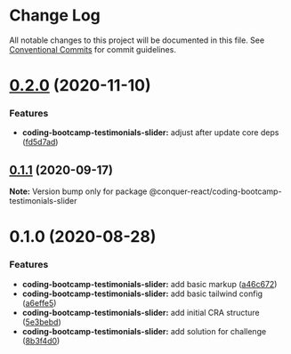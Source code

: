 # Change Log

All notable changes to this project will be documented in this file.
See [Conventional Commits](https://conventionalcommits.org) for commit guidelines.

# [0.2.0](https://github.com/ezavile/conquer-react/compare/@conquer-react/coding-bootcamp-testimonials-slider@0.1.1...@conquer-react/coding-bootcamp-testimonials-slider@0.2.0) (2020-11-10)


### Features

* **coding-bootcamp-testimonials-slider:** adjust after update core deps ([fd5d7ad](https://github.com/ezavile/conquer-react/commit/fd5d7ad6a90fa73a788d6d33f3855b3d37816a23))





## [0.1.1](https://github.com/ezavile/conquer-react/compare/@conquer-react/coding-bootcamp-testimonials-slider@0.1.0...@conquer-react/coding-bootcamp-testimonials-slider@0.1.1) (2020-09-17)

**Note:** Version bump only for package @conquer-react/coding-bootcamp-testimonials-slider





# 0.1.0 (2020-08-28)


### Features

* **coding-bootcamp-testimonials-slider:** add basic markup ([a46c672](https://github.com/ezavile/conquer-react/commit/a46c67213d58a9d740d08d808df8bc2364e8ef4c))
* **coding-bootcamp-testimonials-slider:** add basic tailwind config ([a6effe5](https://github.com/ezavile/conquer-react/commit/a6effe52ed4385c48e4c23aef3b1c1fdb02eedc2))
* **coding-bootcamp-testimonials-slider:** add initial CRA structure ([5e3bebd](https://github.com/ezavile/conquer-react/commit/5e3bebdc6e5fac1ca67f01ed4fd3aab93ff186c7))
* **coding-bootcamp-testimonials-slider:** add solution for challenge ([8b3f4d0](https://github.com/ezavile/conquer-react/commit/8b3f4d0ead3be65895dbb2318aaf1633ac595781))
